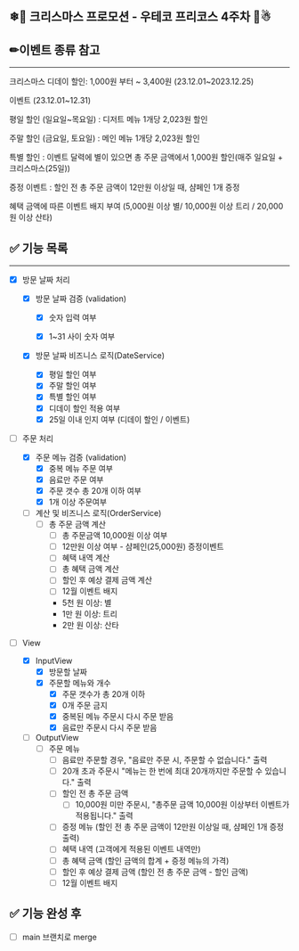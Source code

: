 ## ❄🎁 크리스마스 프로모션 - 우테코 프리코스 4주차 🌲☃

## ✏이벤트 종류 참고

------

크리스마스 디데이 할인: 1,000원 부터 ~ 3,400원 (23.12.01~2023.12.25)

이벤트 (23.12.01~12.31)

평일 할인 (일요일~목요일) : 디저트 메뉴 1개당 2,023원 할인

주말 할인 (금요일, 토요일) : 메인 메뉴 1개당 2,023원 할인

특별 할인 : 이벤트 달력에 별이 있으면 총 주문 금액에서 1,000원 할인(매주 일요일 + 크리스마스(25일))

증정 이벤트 : 할인 전 총 주문 금액이 12만원 이상일 때, 샴페인 1개 증정

혜택 금액에 따른 이벤트 배지 부여 (5,000원 이상 별/ 10,000원 이상 트리 / 20,000원 이상 산타)



## ✅ 기능 목록

---

- [x] 방문 날짜 처리

  - [x] 방문 날짜 검증 (validation)

    - [x] 숫자 입력 여부

    - [x] 1~31 사이 숫자 여부

  - [x] 방문 날짜 비즈니스 로직(DateService)
    - [x] 평일 할인 여부
    - [x] 주말 할인 여부
    - [x] 특별 할인 여부
    - [x] 디데이 할인 적용 여부
    - [x] 25일 이내 인지 여부 (디데이 할인 / 이벤트)

- [ ] 주문 처리
  - [x] 주문 메뉴 검증 (validation)
    - [x] 중복 메뉴 주문 여부
    - [x] 음료만 주문 여부
    - [x] 주문 갯수 총 20개 이하 여부
    - [x] 1개 이상 주문여부

  - [ ] 계산 및 비즈니스 로직(OrderService)
    - [ ] 총 주문 금액 계산
      - [ ] 총 주문금액 10,000원 이상 여부
      - [ ] 12만원 이상 여부 - 샴페인(25,000원) 증정이벤트
      - [ ] 혜택 내역 계산
      - [ ] 총 혜택 금액 계산
      - [ ] 할인 후 예상 결제 금액 계산
      - [ ] 12월 이벤트 배지 
      - 5천 원 이상: 별
      - 1만 원 이상: 트리
      - 2만 원 이상: 산타

- [ ] View
  - [x] InputView
    - [x] 방문할 날짜
    - [x] 주문할 메뉴와 개수
      - [x] 주문 갯수가 총 20개 이하
      - [x] 0개 주문 금지
      - [x] 중복된 메뉴 주문시 다시 주문 받음
      - [x] 음료만 주문시 다시 주문 받음

  - [ ] OutputView
    - [ ] 주문 메뉴
      - [ ] 음료만 주문할 경우, "음료만 주문 시, 주문할 수 없습니다." 출력
      - [ ] 20개 초과 주문시 "메뉴는 한 번에 최대 20개까지만 주문할 수 있습니다." 출력
      - [ ] 할인 전 총 주문 금액
        - [ ] 10,000원 미만 주문시, "총주문 금액 10,000원 이상부터 이벤트가 적용됩니다." 출력
      - [ ] 증정 메뉴 (할인 전 총 주문 금액이 12만원 이상일 때, 샴페인 1개 증정 출력)
      - [ ] 혜택 내역 (고객에게 적용된 이벤트 내역만)
      - [ ] 총 혜택 금액 (할인 금액의 합계 + 증정 메뉴의 가격)
      - [ ] 할인 후 예상 결제 금액 (할인 전 총 주문 금액 - 할인 금액)
      - [ ] 12월 이벤트 배지

## ✅ 기능 완성 후

- [ ] main 브랜치로 merge